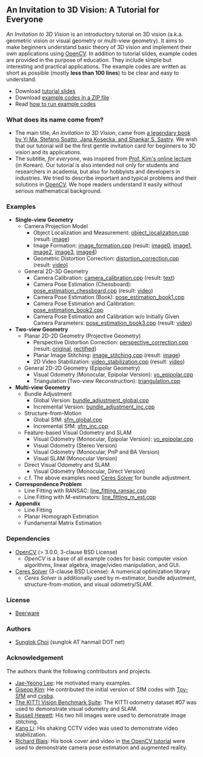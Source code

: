 ## An Invitation to 3D Vision: A Tutorial for Everyone
_An Invitation to 3D Vision_ is an introductory tutorial on 3D vision (a.k.a. geometric vision or visual geometry or multi-view geometry).
It aims to make beginners understand basic theory of 3D vision and implement their own applications using [OpenCV][].
In addition to tutorial slides, example codes are provided in the purpose of education. They include simple but interesting and practical applications. The example codes are written as short as possible (mostly __less than 100 lines__) to be clear and easy to understand.

* Download [tutorial slides](https://github.com/sunglok/3dv_tutorial/releases/download/misc/3dv_slides.pdf)
* Download [example codes in a ZIP file](https://github.com/sunglok/3dv_tutorial/archive/master.zip)
* Read [how to run example codes](https://github.com/sunglok/3dv_tutorial/blob/master/HOWTO_RUN.md)

### What does its name come from?
* The main title, _An Invitation to 3D Vision_, came from [a legendary book by Yi Ma, Stefano Soatto, Jana Kosecka, and Shankar S. Sastry](http://vision.ucla.edu/MASKS/). We wish that our tutorial will be the first gentle invitation card for beginners to 3D vision and its applications.
* The subtitle, _for everyone_, was inspired from [Prof. Kim's online lecture](https://hunkim.github.io/ml/) (in Korean). Our tutorial is also intended not only for students and researchers in academia, but also for hobbyists and developers in industries. We tried to describe important and typical problems and their solutions in [OpenCV][]. We hope readers understand it easily without serious mathematical background.

### Examples
* __Single-view Geometry__
  * Camera Projection Model
    * Object Localization and Measurement: [object_localization.cpp][] (result: [image](https://drive.google.com/open?id=10Lche-1HHazDeohXEQK443ruDTAmIO4E))
    * Image Formation: [image_formation.cpp][] (result: [image0](https://drive.google.com/file/d/0B_iOV9kV0whLY2luc05jZGlkZ2s/view), [image1](https://drive.google.com/file/d/0B_iOV9kV0whLS3M4S09ZZHpjTkU/view), [image2](https://drive.google.com/file/d/0B_iOV9kV0whLV2dLZHd0MmVkd28/view), [image3](https://drive.google.com/file/d/0B_iOV9kV0whLS1ZBR25WekpMYjA/view), [image4](https://drive.google.com/file/d/0B_iOV9kV0whLYVB0dm9Fc0dvRzQ/view))
    * Geometric Distortion Correction: [distortion_correction.cpp][] (result: [video](https://www.youtube.com/watch?v=HKetupWh4V8))
  * General 2D-3D Geometry
    * Camera Calibration: [camera_calibration.cpp][] (result: [text](https://drive.google.com/file/d/0B_iOV9kV0whLZ0pDbWdXNWRrZ00/view))
    * Camera Pose Estimation (Chessboard): [pose_estimation_chessboard.cpp][] (result: [video](https://www.youtube.com/watch?v=4nA1OQGL-ig))
    * Camera Pose Estimation (Book): [pose_estimation_book1.cpp][]
    * Camera Pose Estimation and Calibration: [pose_estimation_book2.cpp][]
    * Camera Pose Estimation and Calibration w/o Initially Given Camera Parameters: [pose_estimation_book3.cpp][] (result: [video](https://www.youtube.com/watch?v=GYp4h0yyB3Y))
* __Two-view Geometry__
  * Planar 2D-2D Geometry (Projective Geometry)
    * Perspective Distortion Correction: [perspective_correction.cpp][] (result: [original](https://drive.google.com/file/d/0B_iOV9kV0whLVlFpeFBzYWVadlk/view), [rectified](https://drive.google.com/file/d/0B_iOV9kV0whLMi1UTjN5QXhnWFk/view))
    * Planar Image Stitching: [image_stitching.cpp][] (result: [image](https://drive.google.com/file/d/0B_iOV9kV0whLOEQzVmhGUGVEaW8/view))
    * 2D Video Stabilization: [video_stabilization.cpp][] (result: [video](https://www.youtube.com/watch?v=be_dzYicEzI))
  * General 2D-2D Geometry (Epipolar Geometry)
    * Visual Odometry (Monocular, Epipolar Version): [vo_epipolar.cpp][]
    * Triangulation (Two-view Reconstruction): [triangulation.cpp][]
* __Multi-view Geometry__
  * Bundle Adjustment
    * Global Version: [bundle_adjustment_global.cpp][]
    * Incremental Version: [bundle_adjustment_inc.cpp][]
  * Structure-from-Motion
    * Global SfM: [sfm_global.cpp][]
    * Incremental SfM: [sfm_inc.cpp][]
  * Feature-based Visual Odometry and SLAM
    * Visual Odometry (Monocular, Epipolar Version): [vo_epipolar.cpp][]
    * Visual Odometry (Stereo Version)
    * Visual Odometry (Monocular, PnP and BA Version)
    * Visual SLAM (Monocular Version)
  * Direct Visual Odometry and SLAM
    * Visual Odometry (Monocular, Direct Version)
  * c.f. The above examples need [Ceres Solver][] for bundle adjustment.
* __Correspondence Problem__
  * Line Fitting with RANSAC: [line_fitting_ransac.cpp][]
  * Line Fitting with M-estimators: [line_fitting_m_est.cpp][]
* **Appendix**
  * Line Fitting
  * Planar Homograph Estimation
  * Fundamental Matrix Estimation

### Dependencies
* [OpenCV][] (> 3.0.0, 3-clause BSD License)
  * _OpenCV_ is a base of all example codes for basic computer vision algorithms, linear algebra, image/video manipulation, and GUI.
* [Ceres Solver][] (3-clause BSD License): A numerical optimization library
  * _Ceres Solver_ is additionally used by m-estimator, bundle adjustment, structure-from-motion, and visual odometry/SLAM.

### License
* [Beerware](http://en.wikipedia.org/wiki/Beerware)

### Authors
* [Sunglok Choi](http://sites.google.com/site/sunglok/) (sunglok AT hanmail DOT net)

### Acknowledgement
The authors thank the following contributors and projects.

* [Jae-Yeong Lee](https://sites.google.com/site/roricljy/): He motivated many examples.
* [Giseop Kim](https://sites.google.com/view/giseopkim): He contributed the initial version of SfM codes with [Toy-SfM](https://github.com/royshil/SfM-Toy-Library) and [cvsba](https://www.uco.es/investiga/grupos/ava/node/39).
* [The KITTI Vision Benchmark Suite](http://www.cvlibs.net/datasets/kitti/): The KITTI odometry dataset #07 was used to demonstrate visual odometry and SLAM.
* [Russell Hewett](https://courses.engr.illinois.edu/cs498dh3/fa2013/projects/stitching/ComputationalPhotograph_ProjectStitching.html): His two hill images were used to demonstrate image stitching.
* [Kang Li](http://www.cs.cmu.edu/~kangli/code/Image_Stabilizer.html): His shaking CCTV video was used to demonstrate video stabilization.
* [Richard Blais](http://www.richardblais.net/): His book cover and video in [the OpenCV tutorial](http://docs.opencv.org/3.1.0/dc/d16/tutorial_akaze_tracking.html) were used to demonstrate camera pose estimation and augmented reality.

[OpenCV]: http://opencv.org/
[Ceres Solver]: http://ceres-solver.org/

[object_localization.cpp]: https://github.com/sunglok/3dv_tutorial/blob/master/src/object_localization.cpp
[image_formation.cpp]: https://github.com/sunglok/3dv_tutorial/blob/master/src/image_formation.cpp
[distortion_correction.cpp]: https://github.com/sunglok/3dv_tutorial/blob/master/src/distortion_correction.cpp
[camera_calibration.cpp]: https://github.com/sunglok/3dv_tutorial/blob/master/src/camera_calibration.cpp
[pose_estimation_chessboard.cpp]: https://github.com/sunglok/3dv_tutorial/blob/master/src/pose_estimation_chessboard.cpp
[pose_estimation_book1.cpp]: https://github.com/sunglok/3dv_tutorial/blob/master/src/pose_estimation_book1.cpp
[pose_estimation_book2.cpp]: https://github.com/sunglok/3dv_tutorial/blob/master/src/pose_estimation_book2.cpp
[pose_estimation_book3.cpp]: https://github.com/sunglok/3dv_tutorial/blob/master/src/pose_estimation_book3.cpp
[perspective_correction.cpp]: https://github.com/sunglok/3dv_tutorial/blob/master/src/perspective_correction.cpp
[image_stitching.cpp]: https://github.com/sunglok/3dv_tutorial/blob/master/src/image_stitching.cpp
[video_stabilization.cpp]: https://github.com/sunglok/3dv_tutorial/blob/master/src/video_stabilization.cpp
[vo_epipolar.cpp]: https://github.com/sunglok/3dv_tutorial/blob/master/src/vo_epipolar.cpp
[triangulation.cpp]: https://github.com/sunglok/3dv_tutorial/blob/master/src/triangulation.cpp
[bundle_adjustment_global.cpp]: https://github.com/sunglok/3dv_tutorial/blob/master/src/bundle_adjustment_global.cpp
[bundle_adjustment_inc.cpp]: https://github.com/sunglok/3dv_tutorial/blob/master/src/bundle_adjustment_inc.cpp
[sfm_global.cpp]: https://github.com/sunglok/3dv_tutorial/blob/master/src/sfm_global.cpp
[sfm_inc.cpp]: https://github.com/sunglok/3dv_tutorial/blob/master/src/sfm_inc.cpp
[line_fitting_ransac.cpp]: https://github.com/sunglok/3dv_tutorial/blob/master/src/line_fitting_ransac.cpp
[line_fitting_m_est.cpp]: https://github.com/sunglok/3dv_tutorial/blob/master/src/line_fitting_m_est.cpp
